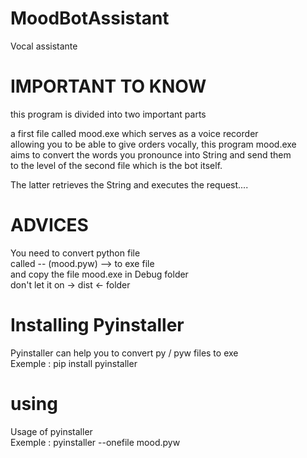 # MoodBotAssistant
Vocal assistante

# IMPORTANT TO KNOW

this program is divided into two important parts

a first file called mood.exe which serves as a voice recorder<br /> 
allowing you to be able to give orders vocally, this program mood.exe <br /> 
aims to convert the words you pronounce into String and send them <br /> 
to the level of the second file which is the bot itself.<br /> 

The latter retrieves the String and executes the request....



# ADVICES

You need to convert python file <br />
called -- (mood.pyw) --> to exe file <br />
and copy the file mood.exe in Debug folder <br /> 
don't let it on -> dist <- folder  

# Installing Pyinstaller 

Pyinstaller can help you to convert py / pyw files to exe <br /> 
Exemple : pip install pyinstaller

# using

  Usage of pyinstaller <br /> 
Exemple : pyinstaller --onefile mood.pyw

